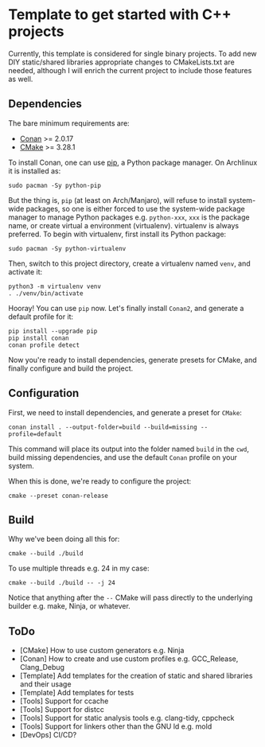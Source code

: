# Template to get started with C++ projects
Currently, this template is considered for single binary projects. To add new DIY static/shared libraries appropriate changes to CMakeLists.txt are needed, although I will enrich the current project to include those features as well.

## Dependencies
The bare minimum requirements are:

* [Conan](https://github.com/conan-io/conan) >= 2.0.17
* [CMake](https://github.com/Kitware/CMake) >= 3.28.1

To install Conan, one can use [pip](https://github.com/pypa/pip), a Python package manager.
On Archlinux it is installed as:

```shell
sudo pacman -Sy python-pip
```

But the thing is, `pip` (at least on Arch/Manjaro), will refuse to install system-wide packages,
so one is either forced to use the system-wide package manager to manage Python packages e.g. `python-xxx`,
`xxx` is the package name, or create virtual a environment (virtualenv). virtualenv is always preferred.
To begin with virtualenv, first install its Python package:
 
```shell
sudo pacman -Sy python-virtualenv
```

Then, switch to this project directory, create a virtualenv named `venv`, and activate it:

```shell
python3 -m virtualenv venv
. ./venv/bin/activate
```

Hooray! You can use `pip` now. Let's finally install `Conan2`, and generate a default profile for it:

```shell
pip install --upgrade pip
pip install conan
conan profile detect
```

Now you're ready to install dependencies, generate presets for CMake, and finally configure and build the project.

## Configuration
First, we need to install dependencies, and generate a preset for `CMake`:

```shell
conan install . --output-folder=build --build=missing --profile=default
```

This command will place its output into the folder named `build` in the `cwd`, build missing dependencies,
and use the default `Conan` profile on your system.

When this is done, we're ready to configure the project:

```shell
cmake --preset conan-release
```

## Build
Why we've been doing all this for:

```shell
cmake --build ./build
```

To use multiple threads e.g. 24 in my case:

```shell
cmake --build ./build -- -j 24
```

Notice that anything after the `--` CMake will pass directly to the underlying builder e.g. make, Ninja, or whatever.

## ToDo
* [CMake] How to use custom generators e.g. Ninja
* [Conan] How to create and use custom profiles e.g. GCC_Release, Clang_Debug
* [Template] Add templates for the creation of static and shared libraries and their usage 
* [Template] Add templates for tests
* [Tools] Support for ccache
* [Tools] Support for distcc
* [Tools] Support for static analysis tools e.g. clang-tidy, cppcheck
* [Tools] Support for linkers other than the GNU ld e.g. mold
* [DevOps] CI/CD?


